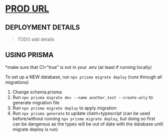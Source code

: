# [PROD URL](https://nextjs-playground-rho-six.vercel.app/)

## DEPLOYMENT DETAILS

> TODO add details

## USING PRISMA

\*make sure that CI="true" is not in your .env (at least if running locally)

To set up a NEW database, run `npx prisma migrate deploy` (runs through all migrations)

1. Change schema.prisma
2. Run `npx prisma migrate dev --name another_test --create-only` to generate migration file
3. Run `npx prisma migrate deploy` to apply migration
4. Run `npx prisma generate` to update client+typescript (can be used before/without running `npx prisma migrate deploy`, but doing so first can be dangerous as the types will be out of date with the database until migrate deploy is run)
